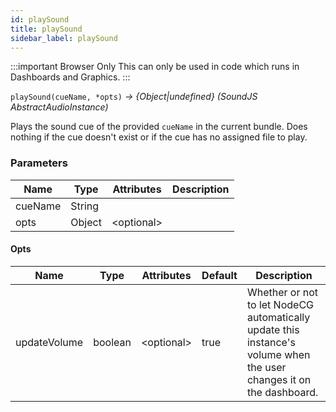 ```yaml
---
id: playSound
title: playSound
sidebar_label: playSound
---
```


:::important Browser Only
This can only be used in code which runs in Dashboards and Graphics.
:::

`playSound(cueName, *opts)` _→ \{Object|undefined\} (SoundJS AbstractAudioInstance)_

Plays the sound cue of the provided `cueName` in the current bundle. Does nothing if the cue doesn't exist or if the cue has no assigned file to play.

### Parameters

| Name    | Type   | Attributes    | Description |
| ------- | ------ | ------------- | ----------- |
| cueName | String |               |             |
| opts    | Object | &lt;optional> |             |

#### Opts

| Name         | Type    | Attributes    | Default | Description                                                                                                         |
| ------------ | ------- | ------------- | ------- | ------------------------------------------------------------------------------------------------------------------- |
| updateVolume | boolean | &lt;optional> | true    | Whether or not to let NodeCG automatically update this instance's volume when the user changes it on the dashboard. |
